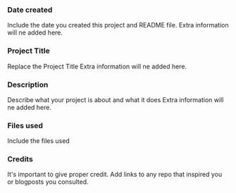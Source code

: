 ### Date created
Include the date you created this project and README file.
Extra information will ne added here.

### Project Title
Replace the Project Title
Extra information will ne added here.

### Description
Describe what your project is about and what it does
Extra information will ne added here.

### Files used
Include the files used

### Credits
It's important to give proper credit. Add links to any repo that inspired you or blogposts you consulted.

